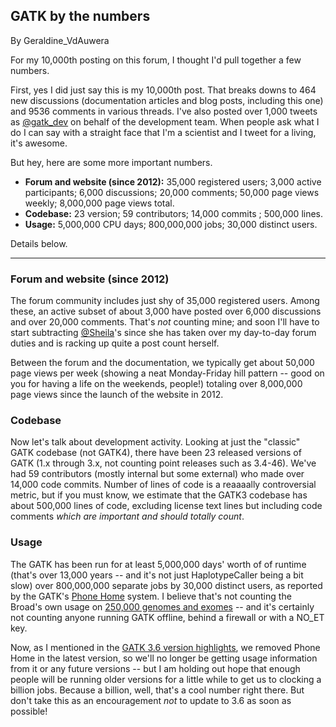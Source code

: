 ## GATK by the numbers

By Geraldine_VdAuwera

<p>For my 10,000th posting on this forum, I thought I'd pull together a few numbers.</p>

<p>First, yes I did just say this is my 10,000th post. That breaks downs to 464 new discussions (documentation articles and blog posts, including this one) and 9536 comments in various threads. I've also posted over 1,000 tweets as <a rel="nofollow" href="https://twitter.com/gatk_dev">@gatk_dev</a> on behalf of the development team. When people ask what I do I can say with a straight face that I'm a scientist and I tweet for a living, it's awesome.</p>

<p>But hey, here are some more important numbers.</p>

<ul><li><strong>Forum and website (since 2012):</strong> 35,000 registered users; 3,000 active participants; 6,000 discussions; 20,000 comments; 50,000 page views weekly; 8,000,000 page views total.</li>
<li><strong>Codebase:</strong> 23 version; 59 contributors; 14,000 commits ; 500,000 lines.</li>
<li><strong>Usage:</strong> 5,000,000 CPU days; 800,000,000 jobs; 30,000 distinct users.</li>
</ul><p>Details below.</p>

<hr></hr><h3>Forum and website (since 2012)</h3>

<p>The forum community includes just shy of 35,000 registered users. Among these, an active subset of about 3,000 have posted over 6,000 discussions and over 20,000 comments. That's <em>not</em> counting mine; and soon I'll have to start subtracting <a href="https://gatkforums.broadinstitute.org/gatk/profile/Sheila" rel="nofollow">@Sheila</a>'s since she has taken over my day-to-day forum duties and is racking up quite a post count herself.</p>

<p>Between the forum and the documentation, we typically get about 50,000 page views per week (showing a neat Monday-Friday hill pattern -- good on you for having a life on the weekends, people!) totaling over 8,000,000 page views since the launch of the website in 2012.</p>

<h3>Codebase</h3>

<p>Now let's talk about development activity. Looking at just the "classic" GATK codebase (not GATK4), there have been 23 released versions of GATK (1.x through 3.x, not counting point releases such as 3.4-46). We've had 59 contributors (mostly internal but some external) who made over 14,000 code commits. Number of lines of code is a reaaaally controversial metric, but if you must know, we estimate that the GATK3 codebase has about 500,000 lines of code, excluding license text lines but including code comments <em>which are important and should totally count</em>.</p>

<h3>Usage</h3>

<p>The GATK has been run for at least 5,000,000 days' worth of of runtime (that's over 13,000 years -- and it's not just HaplotypeCaller being a bit slow) over 800,000,000 separate jobs by 30,000 distinct users, as reported by the GATK's <a rel="nofollow" href="https://www.broadinstitute.org/gatk/guide/article?id=1250">Phone Home</a> system. I believe that's not counting the Broad's own usage on <a rel="nofollow" href="https://twitter.com/BroadGenomics/status/733412184894537731">250,000 genomes and exomes</a> -- and it's certainly not counting anyone running GATK offline, behind a firewall or with a NO_ET key.</p>

<p>Now, as I mentioned in the <a rel="nofollow" href="https://www.broadinstitute.org/gatk/blog?id=7712">GATK 3.6 version highlights</a>, we removed Phone Home in the latest version, so we'll no longer be getting usage information from it or any future versions -- but I am holding out hope that enough people will be running older versions for a little while to get us to clocking a billion jobs. Because a billion, well, that's a cool number right there. But don't take this as an encouragement <em>not</em> to update to 3.6 as soon as possible!</p>
